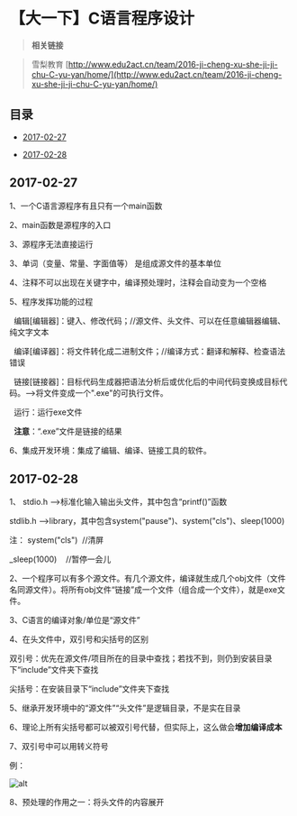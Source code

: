 # 【大一下】C语言程序设计
> **相关链接**

> 雪梨教育 [http://www.edu2act.cn/team/2016-ji-cheng-xu-she-ji-ji-chu-C-yu-yan/home/](http://www.edu2act.cn/team/2016-ji-cheng-xu-she-ji-ji-chu-C-yu-yan/home/)

## 目录
* [2017-02-27](https://github.com/mutsuo/Professional-Learning/blob/C%E8%AF%AD%E8%A8%80%E7%A8%8B%E5%BA%8F%E8%AE%BE%E8%AE%A1/README.md#2017-02-27)

* [2017-02-28](https://github.com/mutsuo/Professional-Learning/blob/C%E8%AF%AD%E8%A8%80%E7%A8%8B%E5%BA%8F%E8%AE%BE%E8%AE%A1/README.md#2017-02-28)

## 2017-02-27

1、一个C语言源程序有且只有一个main函数

2、main函数是源程序的入口 

3、源程序无法直接运行

3、单词（变量、常量、字面值等） 是组成源文件的基本单位

4、注释不可以出现在关键字中，编译预处理时，注释会自动变为一个空格 

5、程序发挥功能的过程

   编辑[编辑器]：键入、修改代码；//源文件、头文件、可以在任意编辑器编辑、纯文字文本

   编译[编译器]：将文件转化成二进制文件；//编译方式：翻译和解释、检查语法错误
   
   链接[链接器]：目标代码生成器把语法分析后或优化后的中间代码变换成目标代码。-->将文件变成一个".exe"的可执行文件。
   
   运行：运行exe文件
   
   **注意**：“.exe”文件是链接的结果
   

6、集成开发环境：集成了编辑、编译、链接工具的软件。

## 2017-02-28

1、 stdio.h		-->标准化输入输出头文件，其中包含“printf()”函数

stdlib.h  -->library，其中包含system("pause")、system("cls")、sleep(1000)

注：
system("cls")  //清屏

_sleep(1000)    //暂停一会儿

2、一个程序可以有多个源文件。有几个源文件，编译就生成几个obj文件（文件名同源文件）。将所有obj文件“链接”成一个文件（组合成一个文件），就是exe文件。

3、C语言的编译对象/单位是“源文件”

4、在头文件中，双引号和尖括号的区别

双引号：优先在源文件/项目所在的目录中查找；若找不到，则仍到安装目录下“include”文件夹下查找

尖括号：在安装目录下“include”文件夹下查找

5、继承开发环境中的“源文件”“头文件”是逻辑目录，不是实在目录

6、理论上所有尖括号都可以被双引号代替，但实际上，这么做会**增加编译成本**

7、双引号中可以用转义符号

例：

![alt](https://imgsa.baidu.com/baike/c0%3Dbaike80%2C5%2C5%2C80%2C26/sign=d3beae96f8edab64607f4592965fc4a6/3bf33a87e950352ab1edf5555043fbf2b3118bdb.jpg)

8、预处理的作用之一：将头文件的内容展开
